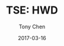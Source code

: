---
type: "report"
paper: "HWD_Tony_Chen.pdf"
author: "Tony Chen"
company: "Hardwoods Distribution, Inc."
date: "2017-03-16"
summary: "Hardwoods Distribution Inc. (Hardwoods) is one of the largest
distributors of hardwood, sheet wood and specialty products in
North America. Its customer base consists of over 10,000
customers in North America, most of which are manufacturers
of products involved in residential construction."
title: "TSE: HWD"
---